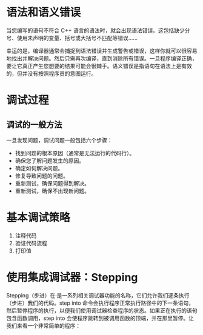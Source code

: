 # 语法和语义错误

当您编写的语句不符合 C++ 语言的语法时，就会出现语法错误。这包括缺少分号、使用未声明的变量、括号或大括号不匹配等错误......

幸运的是，编译器通常会捕捉到语法错误并生成警告或错误，这样你就可以很容易地找出并解决问题。然后只需再次编译，直到消除所有错误。一旦程序编译正确，要让它真正产生您想要的结果可能会很棘手。语义错误是指语句在语法上是有效的，但并没有按照程序员的意图运行。

# 调试过程

## 调试的一般方法

一旦发现问题，调试问题一般包括六个步骤：

- 找到问题的根本原因（通常是无法运行的代码行）。
- 确保您了解问题发生的原因。
- 确定如何解决问题。
- 修复导致问题的问题。
- 重新测试，确保问题得到解决。
- 重新测试，确保不出现新问题。

# 基本调试策略

1. 注释代码
2. 验证代码流程
3. 打印值


# 使用集成调试器：Stepping

Stepping（步进）在·是一系列相关调试器功能的名称，它们允许我们逐条执行（步进）我们的代码。step into 命令会执行程序正常执行路径中的下一条语句，然后暂停程序的执行，以便我们使用调试器检查程序的状态。如果正在执行的语句包含函数调用，step into 会使程序跳转到被调用函数的顶端，并在那里暂停。让我们来看一个非常简单的程序：